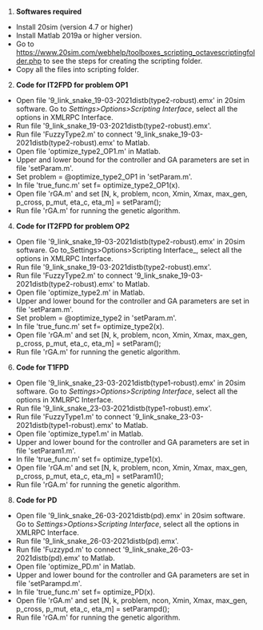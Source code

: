 
1. **Softwares required**
- Install 20sim (version 4.7 or higher)
- Install Matlab 2019a or higher version.
- Go to https://www.20sim.com/webhelp/toolboxes_scripting_octavescriptingfolder.php to see the steps for creating the scripting folder.
- Copy all the files into scripting folder.
2. **Code for IT2FPD for problem OP1**
- Open file '9_link_snake_19-03-2021distb(type2-robust).emx' in 20sim software. Go to _Settings>Options>Scripting Interface_, select all the options in XMLRPC Interface.
- Run file '9_link_snake_19-03-2021distb(type2-robust).emx'.
- Run file 'FuzzyType2.m' to connect '9_link_snake_19-03-2021distb(type2-robust).emx' to Matlab.
- Open file 'optimize_type2_OP1.m' in Matlab.
- Upper and lower bound for the controller and GA parameters are set in file 'setParam.m'.
- Set problem = @optimize_type2_OP1 in 'setParam.m'.
- In file 'true_func.m' set f= optimize_type2_OP1(x).
- Open file 'rGA.m' and set [N, k, problem, ncon, Xmin, Xmax, max_gen, p_cross, p_mut, eta_c, eta_m] = setParam();
- Run file 'rGA.m' for running the genetic algorithm.
4.  **Code for IT2FPD for problem OP2**
- Open file '9_link_snake_19-03-2021distb(type2-robust).emx' in 20sim software. Go to_Settings>Options>Scripting Interface_, select all the options in XMLRPC Interface.
- Run file '9_link_snake_19-03-2021distb(type2-robust).emx'.
- Run file 'FuzzyType2.m' to connect '9_link_snake_19-03-2021distb(type2-robust).emx' to Matlab.
- Open file 'optimize_type2.m' in Matlab.
- Upper and lower bound for the controller and GA parameters are set in file 'setParam.m'.
- Set problem = @optimize_type2 in 'setParam.m'.
- In file 'true_func.m' set f= optimize_type2(x).
- Open file 'rGA.m' and set [N, k, problem, ncon, Xmin, Xmax, max_gen, p_cross, p_mut, eta_c, eta_m] = setParam();
- Run file 'rGA.m' for running the genetic algorithm.
6. **Code for T1FPD**
- Open file '9_link_snake_23-03-2021distb(type1-robust).emx' in 20sim software. Go to _Settings>Options>Scripting Interface_, select all the options in XMLRPC Interface.
- Run file '9_link_snake_23-03-2021distb(type1-robust).emx'.
- Run file 'FuzzyType1.m' to connect '9_link_snake_23-03-2021distb(type1-robust).emx' to Matlab.
- Open file 'optimize_type1.m' in Matlab.
- Upper and lower bound for the controller and GA parameters are set in file 'setParam1.m'.
- In file 'true_func.m' set f= optimize_type1(x).
- Open file 'rGA.m' and set [N, k, problem, ncon, Xmin, Xmax, max_gen, p_cross, p_mut, eta_c, eta_m] = setParam1();
- Run file 'rGA.m' for running the genetic algorithm.
8. **Code for PD**
-  Open file '9_link_snake_26-03-2021distb(pd).emx' in 20sim software. Go to _Settings>Options>Scripting Interface_, select all the options in XMLRPC Interface.
- Run file '9_link_snake_26-03-2021distb(pd).emx'.
- Run file 'Fuzzypd.m' to connect '9_link_snake_26-03-2021distb(pd).emx' to Matlab.
- Open file 'optimize_PD.m' in Matlab.
- Upper and lower bound for the controller and GA parameters are set in file 'setParampd.m'.
- In file 'true_func.m' set f= optimize_PD(x).
- Open file 'rGA.m' and set [N, k, problem, ncon, Xmin, Xmax, max_gen, p_cross, p_mut, eta_c, eta_m] = setParampd();
- Run file 'rGA.m' for running the genetic algorithm.

